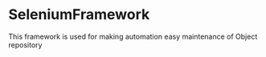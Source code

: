 # SeleniumFramework

This framework is used for making automation easy maintenance of Object repository
